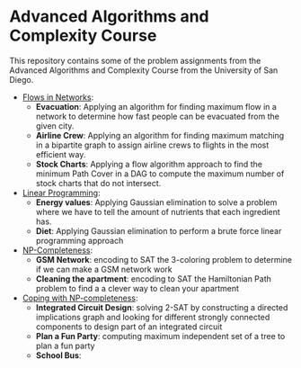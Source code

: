 # Advanced Algorithms and Complexity Course
This repository contains some of the problem assignments from the Advanced Algorithms and Complexity Course from the University of San Diego.

- [Flows in Networks](./1-Flows-In-Network): 
    - **Evacuation**: Applying an algorithm for finding maximum flow in a network to determine how fast people can be evacuated from the given city.
    - **Airline Crew**: Applying an algorithm for finding maximum matching in a bipartite graph to assign airline crews to flights in the most efficient way.
    - **Stock Charts**: Applying a flow algorithm approach to find the minimum Path Cover in a DAG to compute the maximum number of stock charts that do not intersect.
- [Linear Programming](./2-Linear-Programming):
    - **Energy values**: Applying Gaussian elimination to solve a problem where we have to tell the amount of nutrients that each ingredient has.
    - **Diet**: Applying Gaussian elimination to perform a brute force linear programming approach
- [NP-Completeness](./3-NP-Completeness):
    - **GSM Network**: encoding to SAT the 3-coloring problem to determine if we can make a GSM network work
    - **Cleaning the apartment**: encoding to SAT the Hamiltonian Path problem to find a a clever way to clean your apartment
- [Coping with NP-completeness](./4-Coping-with-NP-completeness):
    - **Integrated Circuit Design**: solving 2-SAT by constructing a directed implications graph and looking for different strongly connected components to design part of an integrated circuit
    - **Plan a Fun Party**: computing maximum independent set of a tree to plan a fun party
    - **School Bus**:



